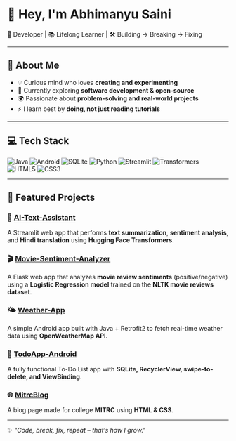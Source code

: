 
# 👋 Hey, I'm Abhimanyu Saini  
🚀 Developer | 📚 Lifelong Learner | 🛠️ Building → Breaking → Fixing  

---

## 🌟 About Me  
- 💡 Curious mind who loves **creating and experimenting**  
- 🧩 Currently exploring **software development & open-source**  
- 🌍 Passionate about **problem-solving and real-world projects**  
- ⚡ I learn best by **doing, not just reading tutorials**  

---

## 💻 Tech Stack  

![Java](https://img.shields.io/badge/Java-ED8B00?style=for-the-badge&logo=java&logoColor=white)
![Android](https://img.shields.io/badge/Android-3DDC84?style=for-the-badge&logo=android&logoColor=white)
![SQLite](https://img.shields.io/badge/SQLite-07405E?style=for-the-badge&logo=sqlite&logoColor=white)
![Python](https://img.shields.io/badge/Python-3776AB?style=for-the-badge&logo=python&logoColor=white)
![Streamlit](https://img.shields.io/badge/Streamlit-FF4B4B?style=for-the-badge&logo=streamlit&logoColor=white)
![Transformers](https://img.shields.io/badge/Transformers-6F2DA8?style=for-the-badge&logo=transformers&logoColor=white)
![HTML5](https://img.shields.io/badge/HTML5-E34F26?style=for-the-badge&logo=html5&logoColor=white)
![CSS3](https://img.shields.io/badge/CSS3-1572B6?style=for-the-badge&logo=css3&logoColor=white)

---

## 🚀 Featured Projects  

### 🤖 [AI-Text-Assistant](https://github.com/AbhimanyuRajoriya/AI-Text-Assistant)  
A Streamlit web app that performs **text summarization**, **sentiment analysis**, and **Hindi translation** using **Hugging Face Transformers**.  

### 🎬 [Movie-Sentiment-Analyzer](https://github.com/AbhimanyuRajoriya/Movie-Sentiment-Analyzer)  
A Flask web app that analyzes **movie review sentiments** (positive/negative) using a **Logistic Regression model** trained on the **NLTK movie reviews dataset**.  

### 🌤️ [Weather-App](https://github.com/AbhimanyuRajoriya/Weather-App)  
A simple Android app built with Java + Retrofit2 to fetch real-time weather data using **OpenWeatherMap API**.  

### 📝 [TodoApp-Android](https://github.com/AbhimanyuRajoriya/TodoApp-Android)  
A fully functional To-Do List app with **SQLite, RecyclerView, swipe-to-delete, and ViewBinding**.  

### 🌐 [MitrcBlog](https://github.com/AbhimanyuRajoriya/MitrcBlog)  
A blog page made for college **MITRC** using **HTML & CSS**.  

---

✨ *"Code, break, fix, repeat – that’s how I grow."*  
